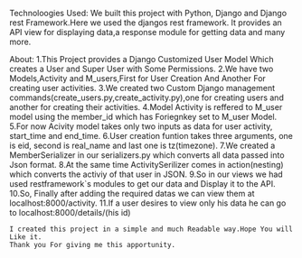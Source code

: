 Technoloogies Used:
	We built this project with Python, Django and Django rest Framework.Here we used the djangos rest framework. 
	It provides an API view for displaying data,a response module for getting data and many more. 
	 

About:
    1.This Project provides a Django Customized User Model Which creates a User and Super User with Some Permissions.
    2.We have two Models,Activity and M_users,First for User Creation And Another For creating user activities.
    3.We created two Custom Django management commands(create_users.py,create_activity.py),one for creating users and another 
	  for creating their activities.
	4.Model Activity is reffered to M_user model using the member_id which has Foriegnkey set to M_user Model.
	5.For now Acivity model takes only two inputs as data for user activity, start_time and end_time.
	6.User creation funtion takes three arguments, one is eid, second is real_name and last one is tz(timezone).
	7.We created a MemberSerializer in our serializers.py which converts all data passed into Json format.
	8.At the same time ActivitySerilizer comes in action(nesting) which converts the activiy of that user in JSON.
	9.So in our views we had used restframework`s modules to get our data and Display it to the API.
	10.So, Finally after adding the required datas we can view them at localhost:8000/activity.
	11.If a user desires to view only his data he can go to localhost:8000/details/(his id)
	
    I created this project in a simple and much Readable way.Hope You will Like it.
	Thank you For giving me this apportunity.  
	
	
		
	    
	 	 	 						

	